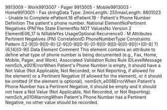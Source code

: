 

9913009 - Work9913007 - Pager
9913005 - Mobile9913003 - Home9913001 - Fax
stringData Type: 2minLength: 255maxLength: 
8801023 - Unable to Complete
ePatient.18
ePatient.18 - Patient's Phone Number
Definition
The patient's phone number.
National ElementNoPertinent Negatives (PN)Yes
State ElementNo
NOT ValuesNo
Version 2 ElementE06_17
Is NillableYes
UsageOptional
Recurrence0 : M
Attributes
Pertinent Negatives (PN)
CorrelationID
PhoneNumberType
Constraints
Pattern
([2-9][0-9][0-9]-[2-9][0-9][0-9]-[0-9][0-9][0-9][0-9])|(\+([0-9] ?){6,14}[0-9])
Data Element Comment
This element contains an attribute to define what type of phone number is being documented (e.g., Fax, Home, Mobile, Pager,
and Work).
Associated Validation Rules
Rule IDLevelMessage
nemSch_e001ErrorWhen Patient's Phone Number is empty, it should have a Not Value (Not Applicable, Not
Recorded, or Not Reporting, if allowed for the element) or a Pertinent Negative (if allowed for the
element), or it should be omitted (if the element is optional).
nemSch_e008ErrorWhen Patient's Phone Number has a Pertinent Negative, it should be empty and it should not
have a Not Value (Not Applicable, Not Recorded, or Not Reporting).
nemSch_e010WarningWhen Patient's Phone Number has a Pertinent Negative, no other value should be recorded.